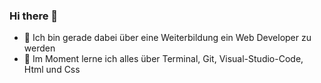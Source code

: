 ### Hi there 👋


- 🔭 Ich bin gerade dabei über eine Weiterbildung ein Web Developer zu werden
- 🌱 Im Moment lerne ich alles über Terminal, Git, Visual-Studio-Code, Html und Css

